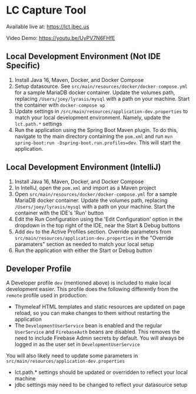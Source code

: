 # LC Capture Tool

Available live at: https://lct.jbec.us

Video Demo: https://youtu.be/UyPV7N6FHfE

## Local Development Environment (Not IDE Specific)
1. Install Java 16, Maven, Docker, and Docker Compose
2. Setup datasource. See `src/main/resources/docker/docker-compose.yml` for a sample MariaDB docker container. Update the volumes path, replacing `/Users/joey/lyrasis/mysql` with a path on your machine. Start the container with `docker-compose up`
3. Update settings in `/src/main/resources/application-dev.properties` to match your local development environment. Namely, update the `lct.path.*` settings 
4. Run the application using the Spring Boot Maven plugin. To do this, navigate to the main directory containing the `pom.xml` and run `mvn spring-boot:run -Dspring-boot.run.profiles=dev`. This will start the application.

## Local Development Environment (IntelliJ)
1. Install Java 16, Maven, Docker, and Docker Compose
2. In IntelliJ, open the `pom.xml` and import as a Maven project
3. Open `src/main/resources/docker/docker-compose.yml` for a sample MariaDB docker container. Update the volumes path, replacing `/Users/joey/lyrasis/mysql` with a path on your machine. Start the container with the IDE's 'Run' button
4. Edit the Run Configuration using the 'Edit Configuration' option in the dropdown in the top right of the IDE, near the Start & Debug buttons
5. Add `dev` to the Active Profiles section. Override parameters from `src/main/resources/application-dev.properties` in the "Override paramaters" section as needed to match your local setup
6. Run the application with either the Start or Debug button

## Developer Profile
A Developer profile `dev`  (mentioned above) is included to make local development easier. This profile does the following differently from the `remote` profile used in production:
- Thymeleaf HTML templates and static resources are updated on page reload, so you can make changes to them without restarting the application
- The `DevelopmentUserService` bean is enabled and the regular `UserService` and `FirebaseAuth` beans are disabled. This removes the need to include Firebase Admin secrets by default. You will always be logged in as the user set in `DevelopmentUserService`

You will also likely need to update some parameters in `src/main/resources/application-dev.properties`
- lct.path.* settings should be updated or overridden to reflect your local machine
- jdbc settings may need to be changed to reflect your datasource setup
